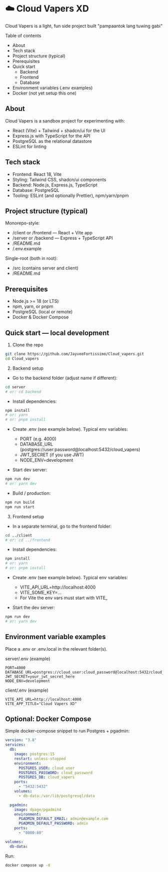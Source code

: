 # ☁️ Cloud Vapers XD

Cloud Vapers is a light, fun side project built "pampaantok lang tuwing gabi" 

Table of contents
- About
- Tech stack
- Project structure (typical)
- Prerequisites
- Quick start 
  - Backend
  - Frontend
  - Database
- Environment variables (.env examples)
- Docker (not yet setup this one)


About
-----
Cloud Vapers is a sandbox project for experimenting with:
- React (Vite) + Tailwind + shadcn/ui for the UI
- Express.js with TypeScript for the API
- PostgreSQL as the relational datastore
- ESLint for linting

Tech stack
----------
- Frontend: React 18, Vite
- Styling: Tailwind CSS, shadcn/ui components
- Backend: Node.js, Express.js, TypeScript
- Database: PostgreSQL
- Tooling: ESLint (and optionally Prettier), npm/yarn/pnpm

Project structure (typical)
--------------------------
Monorepo-style:
- /client or /frontend — React + Vite app
- /server or /backend — Express + TypeScript API
- /README.md
- /.env.example

Single-root (both in root):
- /src (contains server and client)
- /README.md

Prerequisites
-------------
- Node.js >= 18 (or LTS)
- npm, yarn, or pnpm
- PostgreSQL (local or remote)
- Docker & Docker Compose

Quick start — local development
-------------------------------

1) Clone the repo
```bash
git clone https://github.com/JayveeFortissimo/Cloud_vapers.git
cd Cloud_vapers
```

2) Backend setup
- Go to the backend folder (adjust name if different):
```bash
cd server
# or: cd backend
```

- Install dependencies:
```bash
npm install
# or: yarn
# or: pnpm install
```

- Create .env (see example below). Typical env variables:
  - PORT (e.g. 4000)
  - DATABASE_URL (postgres://user:password@localhost:5432/cloud_vapers)
  - JWT_SECRET (if you use JWT)
  - NODE_ENV=development

- Start dev server:
```bash
npm run dev
# or: yarn dev
```

- Build / production:
```bash
npm run build
npm run start
```

3) Frontend setup
- In a separate terminal, go to the frontend folder:
```bash
cd ../client
# or: cd ../frontend
```

- Install dependencies:
```bash
npm install
# or: yarn
# or: pnpm install
```

- Create .env (see example below). Typical env variables:
  - VITE_API_URL=http://localhost:4000
  - VITE_SOME_KEY=...
  - For Vite the env vars must start with VITE_

- Start the dev server:
```bash
npm run dev
# or: yarn dev
```

Environment variable examples
-----------------------------
Place a .env or .env.local in the relevant folder(s).

server/.env (example)
```env
PORT=4000
DATABASE_URL=postgres://cloud_user:cloud_password@localhost:5432/cloud_vapers
JWT_SECRET=your_jwt_secret_here
NODE_ENV=development
```

client/.env (example)
```env
VITE_API_URL=http://localhost:4000
VITE_APP_TITLE="Cloud Vapers XD"
```

Optional: Docker Compose
------------------------
Simple docker-compose snippet to run Postgres + pgadmin:

```yaml
version: "3.8"
services:
  db:
    image: postgres:15
    restart: unless-stopped
    environment:
      POSTGRES_USER: cloud_user
      POSTGRES_PASSWORD: cloud_password
      POSTGRES_DB: cloud_vapers
    ports:
      - "5432:5432"
    volumes:
      - db-data:/var/lib/postgresql/data

  pgadmin:
    image: dpage/pgadmin4
    environment:
      PGADMIN_DEFAULT_EMAIL: admin@example.com
      PGADMIN_DEFAULT_PASSWORD: admin
    ports:
      - "8080:80"

volumes:
  db-data:
```

Run:
```bash
docker compose up -d
```



